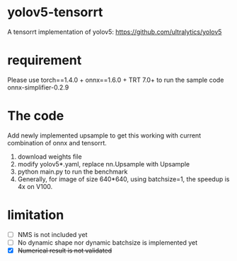 # yolov5-tensorrt
A tensorrt implementation of yolov5: https://github.com/ultralytics/yolov5

# requirement
Please use torch==1.4.0 + onnx==1.6.0 + TRT 7.0+ to run the sample code  
onnx-simplifier-0.2.9

# The code
Add newly implemented upsample to get this working with current combination of onnx and tensorrt.  
1. download weights file
2. modify yolov5*.yaml, replace nn.Upsample with Upsample
3. python main.py to run the benchmark
4. Generally, for image of size 640*640, using batchsize=1, the speedup is 4x on V100.

# limitation
- [ ] NMS is not included yet
- [ ] No dynamic shape nor dynamic batchsize is implemented yet
- [x] <s>Numerical result is not validated</s>